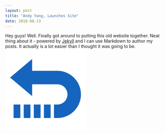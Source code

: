 ```yaml
---
layout: post
title: "Andy Yang, Launches Site"
date: 2018-08-13
---
```

Hey guys!
Well. Finally got around to putting this old website together. 
Neat thing about it - powered by [Jekyll](http://jekyllrb.com) 
and I can use Markdown to author my posts. 
It actually is a lot easier than I thought it was going to be.
![image](/return.png)
